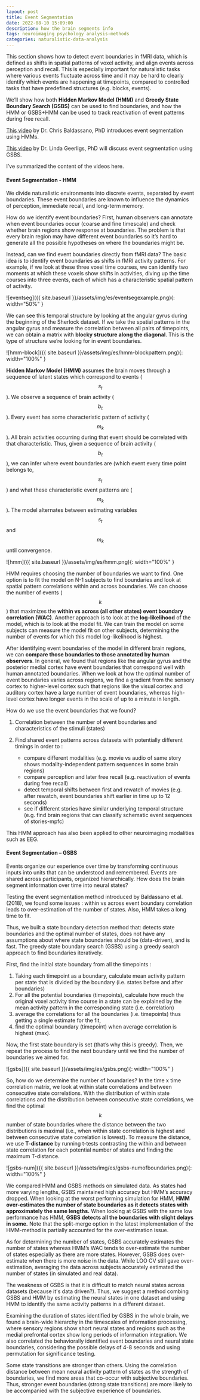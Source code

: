 ```yaml
---
layout: post
title: Event Segmentation
date: 2022-08-10 15:09:00
description: how the brain segments info
tags: neuroimaging psychology analysis-methods
categories: naturalistic-data-analysis
---
```


This section shows how to detect event boundaries in fMRI data, which is defined as shifts in spatial patterns of voxel activity, and align events across perception and recall. This is especially important for naturalistic tasks where various events fluctuate across time and it may be hard to clearly identify which events are happening at timepoints, compared to controlled tasks that have predefined structures (e.g. blocks, events). 

We’ll show how both **Hidden Markov Model (HMM)** and **Greedy State Boundary Search (GSBS)** can be used to find boundaries, and how the HMM or GSBS+HMM can be used to track reactivation of event patterns during free recall.

[This video](https://youtu.be/-iDMphdGVxo) by Dr. Chris Baldassano, PhD introduces event segmentation using HMMs.

[This video](https://youtu.be/KvwzjRtbJ6U) by Dr. Linda Geerligs, PhD will discuss event segmentation using GSBS.

I’ve summarized the content of the videos here.


#### **Event Segmentation - HMM**

We divide naturalistic environments into discrete events, separated by event boundaries. These event boundaries are known to influence the dynamics of perception, immediate recall, and long-term memory.

How do we identify event boundaries? First, human observers can annotate when event boundaries occur (coarse and fine timescale) and check whether brain regions show response at boundaries. The problem is that every brain region may have different event boundaries so it’s hard to generate all the possible hypotheses on where the boundaries might be.

Instead, can we find event boundaries directly from fMRI data? The basic idea is to identify event boundaries as shifts in fMRI activity patterns. For example, if we look at these three voxel time courses, we can identify two moments at which these voxels show shifts in activities, diving up the time courses into three events, each of which has a characteristic spatial pattern of activity. 

![eventseg]({{ site.baseurl }}/assets/img/es/eventsegexample.png){: width="50%" }

We can see this temporal structure by looking at the angular gyrus during the beginning of the Sherlock dataset. If we take the spatial patterns in the angular gyrus and measure the correlation between all pairs of timepoints, we can obtain a matrix with **blocky structure along the diagonal**. This is the type of structure we’re looking for in event boundaries.

![hmm-block]({{ site.baseurl }}/assets/img/es/hmm-blockpattern.png){: width="100%" }

**Hidden Markov Model (HMM)** assumes the brain moves through a sequence of latent states which correspond to events ($$s_t$$). We observe a sequence of brain activity ($$b_t$$). Every event has some characteristic pattern of activity ($$m_k$$). All brain activities occurring during that event should be correlated with that characteristic. Thus, given a sequence of brain activity ($$b_t$$), we can infer where event boundaries are (which event every time point belongs to, $$s_t$$) and what these characteristic event patterns are ($$m_k$$). The model alternates between estimating variables $$s_t$$ and $$m_k$$ until convergence. 

![hmm]({{ site.baseurl }}/assets/img/es/hmm.png){: width="100%" }

HMM requires choosing the number of boundaries we want to find. One option is to fit the model on N-1 subjects to find boundaries and look at spatial pattern correlations within and across boundaries. We can choose the number of events ($$k$$) that maximizes the **within vs across (all other states) event boundary correlation (WAC)**. Another approach is to look at the **log-likelihood** of the model, which is to look at the model fit. We can train the model on some subjects can measure the model fit on other subjects, determining the number of events for which this model log-likelihood is highest. 

After identifying event boundaries of the model in different brain regions, we can **compare those boundaries to those annotated by human observers**. In general, we found that regions like the angular gyrus and the posterior medial cortex have event boundaries that correspond well with human annotated boundaries. When we look at how the optimal number of event boundaries varies across regions, we find a gradient from the sensory cortex to higher-level cortex such that regions like the visual cortex and auditory cortex have a large number of event boundaries, whereas high-level cortex have longer events in the scale of up to a minute in length.


How do we use the event boundaries that we found? 
1. Correlation between the number of event boundaries and characteristics of the stimuli (states)

2. Find shared event patterns across datasets with potentially different timings in order to :
    - compare different modalities (e.g. movie vs audio of same story shows modality-independent pattern sequences in some brain regions)
    - compare perception and later free recall (e.g. reactivation of events during free recall)
    - detect temporal shifts between first and rewatch of movies (e.g. after rewatch, event boundaries shift earlier in time up to 12 seconds)
    - see if different stories have similar underlying temporal structure (e.g. find brain regions that can classify schematic event sequences of stories-mpfc)

This HMM approach has also been applied to other neuroimaging modalities such as EEG.


#### **Event Segmentation – GSBS**

Events organize our experience over time by transforming continuous inputs into units that can be understood and remembered. Events are shared across participants, organized hierarchically. How does the brain segment information over time into neural states? 

Testing the event segmentation method introduced by Baldassano et al. (2018), we found some issues : within vs across event boundary correlation leads to over-estimation of the number of states. Also, HMM takes a long time to fit. 

Thus, we built a state boundary detection method that: detects state boundaries and the optimal number of states, does not have any assumptions about where state boundaries should be (data-driven), and is fast. The greedy state boundary search (GSBS) using a greedy search approach to find boundaries iteratively. 

First, find the initial state boundary from all the timepoints :

1. Taking each timepoint as a boundary, calculate mean activity pattern per state that is divided by the boundary (i.e. states before and after boundaries)
2. For all the potential boundaries (timepoints), calculate how much the original voxel activity time course in a state can be explained by the mean activity pattern in the corresponding state (i.e. correlation)
3. average the correlations for all the boundaries (i.e. timepoints) thus getting a single estimate for the fit,
4. find the optimal boundary (timepoint) when average correlation is highest (max).

Now, the first state boundary is set (that’s why this is greedy). Then, we repeat the process to find the next boundary until we find the number of boundaries we aimed for. 

![gsbs]({{ site.baseurl }}/assets/img/es/gsbs.png){: width="100%" }


So, how do we determine the number of boundaries? In the time x time correlation matrix, we look at within state correlations and between consecutive state correlations. With the distribution of within state correlations and the distribution between consecutive state correlations, we find the optimal $$k$$ number of state boundaries where the distance between the two distributions is maximal (i.e., when within state correlation is highest and between consecutive state correlation is lowest). To measure the distance, we use **T-distance** by running t-tests contrasting the within and between state correlation for each potential number of states and finding the maximum T-distance.

![gsbs-num]({{ site.baseurl }}/assets/img/es/gsbs-numofboundaries.png){: width="100%" }


We compared HMM and GSBS methods on simulated data. As states had more varying lengths, GSBS maintained high accuracy but HMM’s accuracy dropped. When looking at the worst performing simulation for HMM, **HMM over-estimates the number of state boundaries as it detects states with approximately the same lengths.** When looking at GSBS with the same low performance has HMM, **GSBS detects all the boundaries with slight delays in some.** Note that the split-merge option in the latest implementation of the HMM-method is partially accounted for the over-estimation issue. 

As for determining the number of states, GSBS accurately estimates the number of states whereas HMM’s WAC tends to over-estimate the number of states especially as there are more states. However, GSBS does over-estimate when there is more noise in the data. While LOO CV still gave over-estimation, averaging the data across subjects accurately estimated the number of states (in simulated and real data).

The weakness of GSBS is that it is difficult to match neural states across datasets (because it's data driven?). Thus, we suggest a method combing GSBS and HMM by estimating the neural states in one dataset and using HMM to identify the same activity patterns in a different dataset.


Examining the duration of states identified by GSBS in the whole brain, we found a brain-wide hierarchy in the timescales of information processing, where sensory regions show short neural states and regions such as the medial prefrontal cortex show long periods of information integration. We also correlated the behaviorally identified event boundaries and neural state boundaries, considering the possible delays of 4-8 seconds and using permutation for significance testing.

Some state transitions are stronger than others. Using the correlation distance between mean neural activity pattern of states as the strength of boundaries, we find more areas that co-occur with subjective boundaries. Thus, stronger event boundaries (strong state transitions) are more likely to be accompanied with the subjective experience of boundaries.
